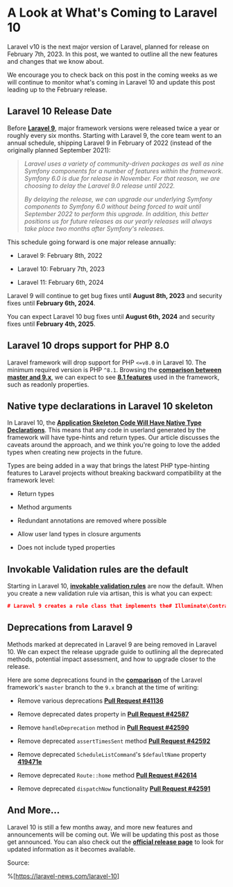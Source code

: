 # A Look at What's Coming to Laravel 10

Laravel v10 is the next major version of Laravel, planned for release on February 7th, 2023. In this post, we wanted to outline all the new features and changes that we know about.

We encourage you to check back on this post in the coming weeks as we will continue to monitor what's coming in Laravel 10 and update this post leading up to the February release.

## **Laravel 10 Release Date**

Before [**Laravel 9**](https://laravel-news.com/laravel-9), major framework versions were released twice a year or roughly every six months. Starting with Laravel 9, the core team went to an annual schedule, shipping Laravel 9 in February of 2022 (instead of the originally planned September 2021):

> *Laravel uses a variety of community-driven packages as well as nine Symfony components for a number of features within the framework. Symfony 6.0 is due for release in November. For that reason, we are choosing to delay the Laravel 9.0 release until 2022.*
> 
> *By delaying the release, we can upgrade our underlying Symfony components to Symfony 6.0 without being forced to wait until September 2022 to perform this upgrade. In addition, this better positions us for future releases as our yearly releases will always take place two months after Symfony's releases.*

This schedule going forward is one major release annually:

* Laravel 9: February 8th, 2022
    
* Laravel 10: February 7th, 2023
    
* Laravel 11: February 6th, 2024
    

Laravel 9 will continue to get bug fixes until **August 8th, 2023** and security fixes until **February 6th, 2024**.

You can expect Laravel 10 bug fixes until **August 6th, 2024** and security fixes until **February 4th, 2025**.

## **Laravel 10 drops support for PHP 8.0**

Laravel framework will drop support for PHP `<=v8.0` in Laravel 10. The minimum required version is PHP `^8.1`. Browsing the [**comparison between master and 9.x**](https://github.com/laravel/framework/compare/9.x...master), we can expect to see [**8.1 features**](https://laravel-news.com/php-8-1-0) used in the framework, such as readonly properties.

## **Native type declarations in Laravel 10 skeleton**

In Laravel 10, the [**Application Skeleton Code Will Have Native Type Declarations**](https://laravel-news.com/laravel-10-type-declarations). This means that any code in userland generated by the framework will have type-hints and return types. Our article discusses the caveats around the approach, and we think you're going to love the added types when creating new projects in the future.

Types are being added in a way that brings the latest PHP type-hinting features to Laravel projects without breaking backward compatibility at the framework level:

* Return types
    
* Method arguments
    
* Redundant annotations are removed where possible
    
* Allow user land types in closure arguments
    
* Does not include typed properties
    

## **Invokable Validation rules are the default**

Starting in Laravel 10, [**invokable validation rules**](https://laravel.com/docs/9.x/validation#using-rule-objects) are now the default. When you create a new validation rule via artisan, this is what you can expect:

```json
# Laravel 9 creates a rule class that implements the# Illuminate\Contracts\Validation\Rule interfaceartisan make:rule Uppercase # Laravel 9 flag to create an invokable and implicit ruleartisan make:rule Uppercase --invokableartisan make:rule Uppercase --invokable --implicit # Laravel 10 creates an invokable rule by defaultartisan make:rule Uppercase # Laravel 10 implicit ruleartisan make:rule Uppercase --implicit
```

## **Deprecations from Laravel 9**

Methods marked at deprecated in Laravel 9 are being removed in Laravel 10. We can expect the release upgrade guide to outlining all the deprecated methods, potential impact assessment, and how to upgrade closer to the release.

Here are some deprecations found in the [**comparison**](https://github.com/laravel/framework/compare/9.x...master) of the Laravel framework's `master` branch to the `9.x` branch at the time of writing:

* Remove various deprecations [**Pull Request #41136**](https://github.com/laravel/framework/pull/41136)
    
* Remove deprecated dates property in [**Pull Request #42587**](https://github.com/laravel/framework/pull/42587)
    
* Remove `handleDeprecation` method in [**Pull Request #42590**](https://github.com/laravel/framework/pull/42590)
    
* Remove deprecated `assertTimesSent` method [**Pull Request #42592**](https://github.com/laravel/framework/pull/42592)
    
* Remove deprecated `ScheduleListCommand`'s `$defaultName` property [**419471e**](https://github.com/laravel/framework/commit/419471eb24563b7d8dd0fd307056b096076c9008)
    
* Remove deprecated `Route::home` method [**Pull Request #42614**](https://github.com/laravel/framework/pull/42614)
    
* Remove deprecated `dispatchNow` functionality [**Pull Request #42591**](https://github.com/laravel/framework/pull/42591)
    

## **And More...**

Laravel 10 is still a few months away, and more new features and announcements will be coming out. We will be updating this post as those get announced. You can also check out the [**official release page**](https://laravel.com/docs/master/releases) to look for updated information as it becomes available.

Source:

%[https://laravel-news.com/laravel-10]